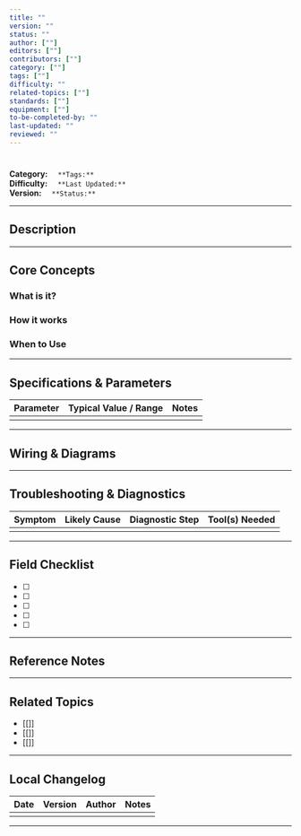 ```yaml
---
title: ""
version: ""
status: ""
author: [""]
editors: [""]
contributors: [""]
category: [""]
tags: [""]
difficulty: ""
related-topics: [""]
standards: [""]
equipment: [""]
to-be-completed-by: ""
last-updated: ""
reviewed: ""
---
```


# 

**Category:** ``  
**Tags:** ``  
**Difficulty:** ``  
**Last Updated:** ``  
**Version:** ``  
**Status:** ``  

---

## Description

---

## Core Concepts

### What is it?

### How it works

### When to Use

---

## Specifications & Parameters

| Parameter | Typical Value / Range | Notes |
|-----------|-----------------------|-------|
|           |                       |       |

---

## Wiring & Diagrams

---

## Troubleshooting & Diagnostics

| Symptom | Likely Cause | Diagnostic Step | Tool(s) Needed |
|---------|--------------|-----------------|----------------|
|         |              |                 |                |

---

## Field Checklist

- [ ]
- [ ]
- [ ]
- [ ]
- [ ]

---

## Reference Notes

---

## Related Topics

- [[]]
- [[]]
- [[]]

---

## Local Changelog

| Date | Version | Author | Notes |
|------|---------|--------|-------|
|      |         |        |       |

---